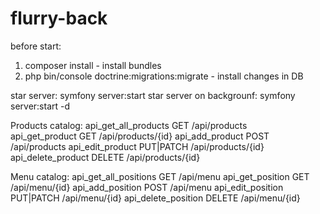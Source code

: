 # flurry-back
before start:
1. composer install - install bundles
2. php bin/console doctrine:migrations:migrate - install changes in DB

star server: symfony server:start
star server on backgrounf: symfony server:start -d

Products catalog:
  api_get_all_products       GET       /api/products  
  api_get_product            GET       /api/products/{id}
  api_add_product            POST      /api/products
  api_edit_product           PUT|PATCH /api/products/{id}
  api_delete_product         DELETE    /api/products/{id}

  Menu catalog:
  api_get_all_positions      GET         /api/menu
  api_get_position           GET         /api/menu/{id}
  api_add_position           POST        /api/menu
  api_edit_position          PUT|PATCH   /api/menu/{id}
  api_delete_position        DELETE      /api/menu/{id}
